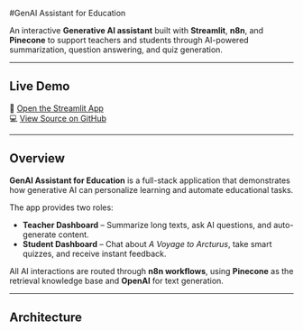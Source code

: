 #GenAI Assistant for Education

An interactive **Generative AI assistant** built with **Streamlit**, **n8n**, and **Pinecone** to support teachers and students through AI-powered summarization, question answering, and quiz generation.

---

## Live Demo
🔗 [Open the Streamlit App](https://hm2003mk-genaiapp.streamlit.app)  
💻 [View Source on GitHub](https://github.com/hm2003MK/GenAIapp)

---

## Overview
**GenAI Assistant for Education** is a full-stack application that demonstrates how generative AI can personalize learning and automate educational tasks.

The app provides two roles:
-  **Teacher Dashboard** – Summarize long texts, ask AI questions, and auto-generate content.  
-  **Student Dashboard** – Chat about *A Voyage to Arcturus*, take smart quizzes, and receive instant feedback.

All AI interactions are routed through **n8n workflows**, using **Pinecone** as the retrieval knowledge base and **OpenAI** for text generation.

---

## Architecture

